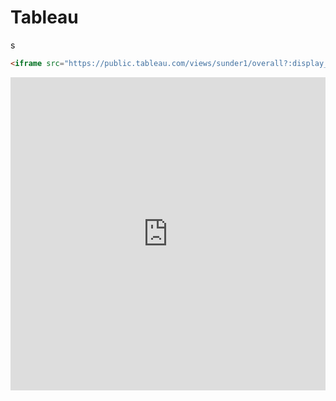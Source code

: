 # Tableau

s

```md
<iframe src="https://public.tableau.com/views/sunder1/overall?:display_count=no&amp;:showVizHome=no#22" scrolling="no" style="border-style: none;width:100%;height: 501px;"></iframe>
```

<iframe src="https://public.tableau.com/views/sunder1/overall?:display_count=no&amp;:showVizHome=no#22" scrolling="no" style="border-style: none;width:100%;height: 501px;"></iframe>
